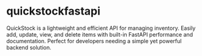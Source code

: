 # quickstockfastapi
QuickStock is a lightweight and efficient API for managing inventory. Easily add, update, view, and delete items with built-in FastAPI performance and documentation. Perfect for developers needing a simple yet powerful backend solution.
